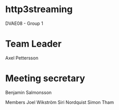 # http3streaming
DVAE08 - Group 1 

# Team Leader
Axel Pettersson

# Meeting secretary
Benjamin Salmonsson

Members
Joel Wikström
Siri Nordquist
Simon Tham


